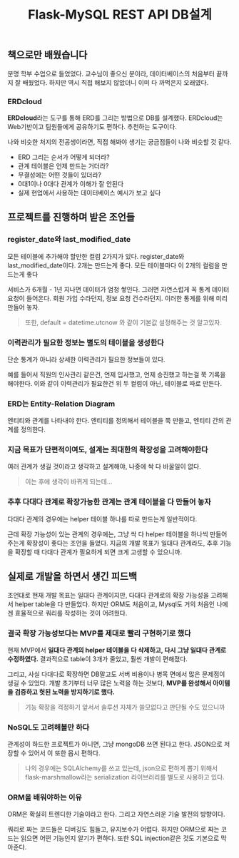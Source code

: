 ﻿---
title:  "Flask-MySQL REST API DB설계"
excerpt: "역시 인생은 실전이었어"
toc: true
toc_sticky: true

categories:
-  Python
tags:
-  MySQL
last_modified_at: 2020-07-28TO22:30:00+09:00
---

## 책으로만 배웠습니다

분명 학부 수업으로 들었었다.
교수님이 좋으신 분이라, 데이터베이스의 처음부터 끝까지 잘 배웠었다.
하지만 역시 직접 해보지 않았더니 이미 다 까먹은지 오래였다.

### ERDcloud

**ERDcloud**라는 도구를 통해 ERD를 그리는 방법으로 DB를 설계했다.
ERDcloud는 Web기반이고 팀원들에게 공유하기도 편하다. 추천하는 도구이다.

나와 비슷한 처지의 전공생이라면, 직접 해봐야 생기는 궁금점들이 나와 비슷할 것 같다.

- ERD 그리는 순서가 어떻게 되더라?
- 관계 테이블은 언제 만드는 거더라?
- 무결성에는 어떤 것들이 있더라?
- 0대1이나 0대다 관계가 이해가 잘 안된다
- 실제 현업에서 사용하는 데이터베이스 예시가 보고 싶다

## 프로젝트를 진행하며 받은 조언들

### register_date와 last_modified_date

모든 테이블에 추가해야 할만한 컬럼 2가지가 있다.
register_date와 last_modified_date이다.
2개는 만드는게 좋다.
모든 테이블마다 이 2개의 컬럼을 만드는게 좋다

서비스가 6개월 - 1년 지나면 데이터가 엄청 쌓인다.
그러면 자연스럽게 꼭 통계 데이터 요청이 들어온다.
회원 가입 수라던지, 정보 요청 건수라던지.
이러한 통계를 위해 미리 만들어 놓자.
> 또한, default = datetime.utcnow 와 같이 기본값 설정해주는 것 알고있자.

### 이력관리가 필요한 정보는 별도의 테이블을 생성한다

단순 통계가 아니라 상세한 이력관리가 필요한 정보들이 있다.

예를 들어서 직원의 인사관리 같은건,
언제 입사했고, 언제 승진했고 하는걸 쭉 기록을 해야한다.
이와 같이 이력관리가 필요한건 위 두 컬럼이 아닌, 테이블로 따로 만든다.

### ERD는 Entity-Relation Diagram

엔티티와 관계를 나타내야 한다.
엔티티를 정의해서 테이블을 쭉 만들고, 엔티티 간의 관계를 정의한다.

### 지금 목표가 단편적이여도, 설계는 최대한의 확장성을 고려해야한다

여러 관계가 생길 것이라고 생각하고 설계해야,
나중에 싹 다 바꿀일이 없다.
> 이는 후에 생각이 바뀌게 되는데...

### 추후 다대다 관계로 확장가능한 관계는 관계 테이블을 다 만들어 놓자

다대다 관계의 경우에는 helper 테이블 하나를 따로 만드는게 일반적이다.

근데 확장 가능성이 있는 관계의 경우에는,
그냥 싹 다 helper 테이블을 하나씩 만들어주는게 확장성이 좋다는 조언을 들었다.
지금의 개발 목표가 일대다 관계라도, 추후 기능을 확장할 때 다대다 관계가 필요하게 되면 크게 고생할 수 있으니까.

## 실제로 개발을 하면서 생긴 피드백

조언대로 현재 개발 목표는 일대다 관계이지만,
다대다 관계로의 확장 가능성을 고려해서 helper table을 다 만들었다.
하지만 ORM도 처음이고, Mysql도 거의 처음인 나에겐 효율적으로 쿼리를 작성하는 것이 어려웠다.

### 결국 확장 가능성보다는 MVP를 제대로 빨리 구현하기로 했다

현재 MVP에서 **일대다 관계의 helper 테이블을 다 삭제하고, 다시 그냥 일대다 관계로 수정하였다.**
결과적으로 table이 3개가 줄었고, 훨씬 개발이 편해졌다.

그리고, 사실 다대다로 확장하면 DB말고도 서버 비용이나 병목 면에서 많은 문제점이 생길 수 있었다.
개발 초기부터 너무 많은 노력을 하는 것보다, **MVP를 완성해서 아이템을 검증하고 헛된 노력을 방지하기로 했다.**
> 기능 확장을 걱정하기 앞서서 솔루션 자체가 쓸모없다고 판단될 수도 있으니까

### NoSQL도 고려해볼만 하다

관계성이 하드한 프로젝트가 아니면, 그냥 mongoDB 쓰면 된다고 한다.
JSON으로 저장할 수 있어서 이 또한 몹시 편하다.
> 나의 경우에는 SQLAlchemy를 쓰고 있는데,
> json으로 편하게 뽑기 위해서 flask-marshmallow라는 serialization 라이브러리를 별도로 사용하고 있다.

### ORM을 배워야하는 이유

ORM은 확실히 트렌디한 기술이라고 한다.
그리고 자연스러운 기술 발전의 방향이다.

쿼리로 짜는 코드들은 디버깅도 힘들고, 유지보수가 어렵다.
하지만 ORM으로 짜는 코드는 읽으면 어떤 기능인지 알기가 편하다.
또한 SQL injection같은 것도 기본으로 막아준다.
